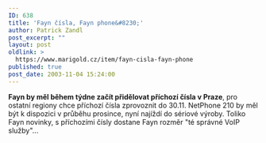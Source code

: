 ```yaml
---
ID: 638
title: 'Fayn čísla, Fayn phone&#8230;'
author: Patrick Zandl
post_excerpt: ""
layout: post
oldlink: >
  https://www.marigold.cz/item/fayn-cisla-fayn-phone
published: true
post_date: 2003-11-04 15:24:00
---
```

<STRONG>Fayn by měl během týdne začít přidělovat příchozí čísla v Praze</STRONG>, pro ostatní regiony chce příchozí čísla zprovoznit do 30.11. NetPhone 210 by měl být k dispozici v průběhu prosince, nyní najíždí do sériové výroby. Toliko Fayn novinky, s příchozími čísly dostane Fayn rozměr "té správné VoIP služby"...